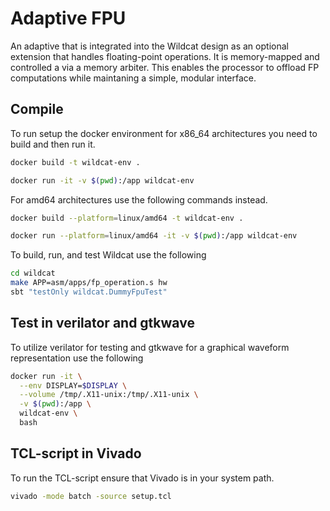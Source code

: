 # Adaptive FPU
An adaptive that is integrated into the Wildcat design as an optional extension that handles floating-point operations. It is memory-mapped and controlled a via a memory arbiter. This enables the processor to offload FP computations while maintaning a simple, modular interface.


## Compile
To run setup the docker environment for x86_64 architectures you need to build and then run it. 
```bash
docker build -t wildcat-env .
````
```bash
docker run -it -v $(pwd):/app wildcat-env
````

For amd64 architectures use the following commands instead.
```bash
docker build --platform=linux/amd64 -t wildcat-env .
````
```bash
docker run --platform=linux/amd64 -it -v $(pwd):/app wildcat-env
````
To build, run, and test Wildcat use the following 
```bash
cd wildcat
make APP=asm/apps/fp_operation.s hw
sbt "testOnly wildcat.DummyFpuTest"
```


## Test in verilator and gtkwave
To utilize verilator for testing and gtkwave for a graphical waveform representation use the following
```bash
docker run -it \
  --env DISPLAY=$DISPLAY \
  --volume /tmp/.X11-unix:/tmp/.X11-unix \
  -v $(pwd):/app \
  wildcat-env \
  bash
```


## TCL-script in Vivado

To run the TCL-script ensure that Vivado is in your system path. 
```bash
vivado -mode batch -source setup.tcl
```



